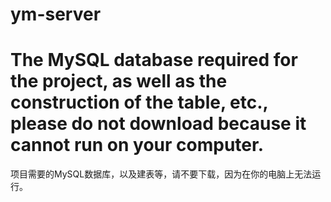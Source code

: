 

# ym-server
# The MySQL database required for the project, as well as the construction of the table, etc., please do not download because it cannot run on your computer.
项目需要的MySQL数据库，以及建表等，请不要下载，因为在你的电脑上无法运行。


